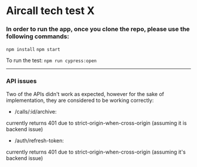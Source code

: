 # Aircall tech test X

### In order to run the app, once you clone the repo, please use the following commands:
`npm install`
`npm start`

To run the test: 
`npm run cypress:open`

-----------------------------------------------------------------------------------------------------------------

### API issues

Two of the APIs didn't work as expected, however for the sake of implementation, they are considered to be working correctly: 

- /calls/:id/archive:

currently returns 401 due to strict-origin-when-cross-origin (assuming it is backend issue)

- /auth/refresh-token:

currently returns 401 due to strict-origin-when-cross-origin (assuming it's backend issue)









